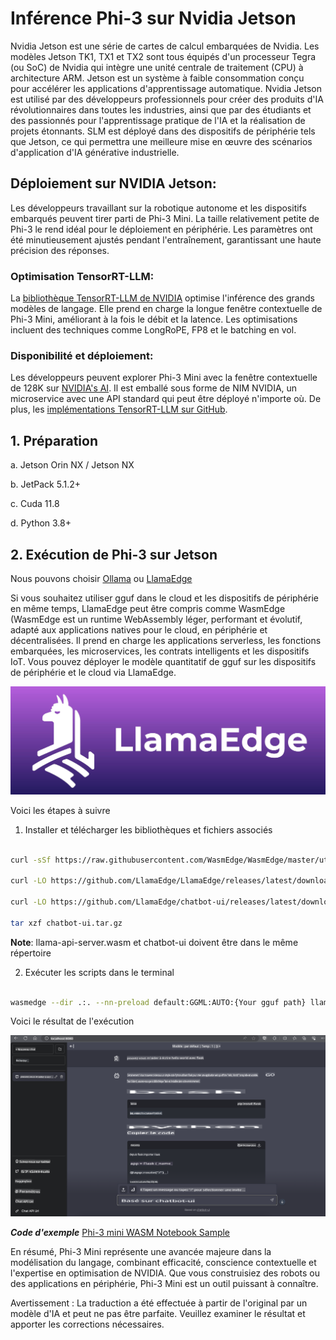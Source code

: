# **Inférence Phi-3 sur Nvidia Jetson**

Nvidia Jetson est une série de cartes de calcul embarquées de Nvidia. Les modèles Jetson TK1, TX1 et TX2 sont tous équipés d'un processeur Tegra (ou SoC) de Nvidia qui intègre une unité centrale de traitement (CPU) à architecture ARM. Jetson est un système à faible consommation conçu pour accélérer les applications d'apprentissage automatique. Nvidia Jetson est utilisé par des développeurs professionnels pour créer des produits d'IA révolutionnaires dans toutes les industries, ainsi que par des étudiants et des passionnés pour l'apprentissage pratique de l'IA et la réalisation de projets étonnants. SLM est déployé dans des dispositifs de périphérie tels que Jetson, ce qui permettra une meilleure mise en œuvre des scénarios d'application d'IA générative industrielle.

## Déploiement sur NVIDIA Jetson:
Les développeurs travaillant sur la robotique autonome et les dispositifs embarqués peuvent tirer parti de Phi-3 Mini. La taille relativement petite de Phi-3 le rend idéal pour le déploiement en périphérie. Les paramètres ont été minutieusement ajustés pendant l'entraînement, garantissant une haute précision des réponses.

### Optimisation TensorRT-LLM:
La [bibliothèque TensorRT-LLM de NVIDIA](https://github.com/NVIDIA/TensorRT-LLM?WT.mc_id=aiml-138114-kinfeylo) optimise l'inférence des grands modèles de langage. Elle prend en charge la longue fenêtre contextuelle de Phi-3 Mini, améliorant à la fois le débit et la latence. Les optimisations incluent des techniques comme LongRoPE, FP8 et le batching en vol.

### Disponibilité et déploiement:
Les développeurs peuvent explorer Phi-3 Mini avec la fenêtre contextuelle de 128K sur [NVIDIA's AI](https://www.nvidia.com/en-us/ai-data-science/generative-ai/). Il est emballé sous forme de NIM NVIDIA, un microservice avec une API standard qui peut être déployé n'importe où. De plus, les [implémentations TensorRT-LLM sur GitHub](https://github.com/NVIDIA/TensorRT-LLM).

 ## **1. Préparation**

a. Jetson Orin NX / Jetson NX

b. JetPack 5.1.2+
   
c. Cuda 11.8
   
d. Python 3.8+

 ## **2. Exécution de Phi-3 sur Jetson**

 Nous pouvons choisir [Ollama](https://ollama.com) ou [LlamaEdge](https://llamaedge.com)

 Si vous souhaitez utiliser gguf dans le cloud et les dispositifs de périphérie en même temps, LlamaEdge peut être compris comme WasmEdge (WasmEdge est un runtime WebAssembly léger, performant et évolutif, adapté aux applications natives pour le cloud, en périphérie et décentralisées. Il prend en charge les applications serverless, les fonctions embarquées, les microservices, les contrats intelligents et les dispositifs IoT. Vous pouvez déployer le modèle quantitatif de gguf sur les dispositifs de périphérie et le cloud via LlamaEdge.

![llamaedge](../../../../translated_images/llamaedge.d1314f30755868575f55e27125fdd9838b6962e3bce66c9bd21eaffebfcf57b9.fr.jpg)

Voici les étapes à suivre

1. Installer et télécharger les bibliothèques et fichiers associés

```bash

curl -sSf https://raw.githubusercontent.com/WasmEdge/WasmEdge/master/utils/install.sh | bash -s -- --plugin wasi_nn-ggml

curl -LO https://github.com/LlamaEdge/LlamaEdge/releases/latest/download/llama-api-server.wasm

curl -LO https://github.com/LlamaEdge/chatbot-ui/releases/latest/download/chatbot-ui.tar.gz

tar xzf chatbot-ui.tar.gz

```

**Note**: llama-api-server.wasm et chatbot-ui doivent être dans le même répertoire

2. Exécuter les scripts dans le terminal

```bash

wasmedge --dir .:. --nn-preload default:GGML:AUTO:{Your gguf path} llama-api-server.wasm -p phi-3-chat

```

Voici le résultat de l'exécution

![llamaedgerun](../../../../translated_images/llamaedgerun.fcb0c81257035c00b2a9ec7d2f541d64f9f357eec4adf45f5c951c4c06cd1df9.fr.png)

***Code d'exemple*** [Phi-3 mini WASM Notebook Sample](https://github.com/Azure-Samples/Phi-3MiniSamples/tree/main/wasm)

En résumé, Phi-3 Mini représente une avancée majeure dans la modélisation du langage, combinant efficacité, conscience contextuelle et l'expertise en optimisation de NVIDIA. Que vous construisiez des robots ou des applications en périphérie, Phi-3 Mini est un outil puissant à connaître.

Avertissement : La traduction a été effectuée à partir de l'original par un modèle d'IA et peut ne pas être parfaite. Veuillez examiner le résultat et apporter les corrections nécessaires.